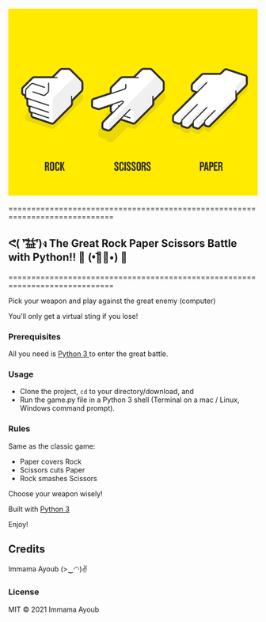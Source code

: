 ![alt text](rps_image.png "Logo Title Text 1")

=============================================================================
## ᕙ( ︡'︡益'︠)ง  The Great Rock Paper Scissors Battle with Python!! 💪 (•︡益︠•) 👊
=============================================================================

Pick your weapon and play against the great enemy (computer) 

You'll only get a virtual sting if you lose!

### Prerequisites

All you need is <a href="https://www.python.org/"> Python 3 </a>to enter the great battle.

### Usage

- Clone the project, <code>cd</code> to your directory/download, and 
- Run the game.py file in a Python 3 shell (Terminal on a mac / Linux, Windows command prompt).


### Rules

Same as the classic game:

- Paper covers Rock  
- Scissors cuts Paper  
- Rock smashes Scissors

Choose your weapon wisely!

Built with <a href="https://www.python.org/doc/"> Python 3 </a>

Enjoy!

## Credits

Immama Ayoub (>‿◠)✌

### License 
MIT
© 2021 Immama Ayoub
